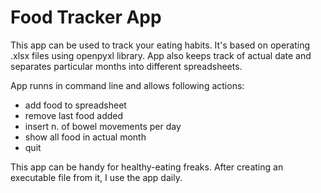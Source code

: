 # Food Tracker App

This app can be used to track your eating habits. It's based on operating .xlsx files using openpyxl library. 
App also keeps track of actual date and separates particular months into different spreadsheets.

App runns in command line and allows following actions:
- add food to spreadsheet
- remove last food added
- insert n. of bowel movements per day
- show all food in actual month
- quit 

This app can be handy for healthy-eating freaks. After creating an executable file from it, I use the app daily.
